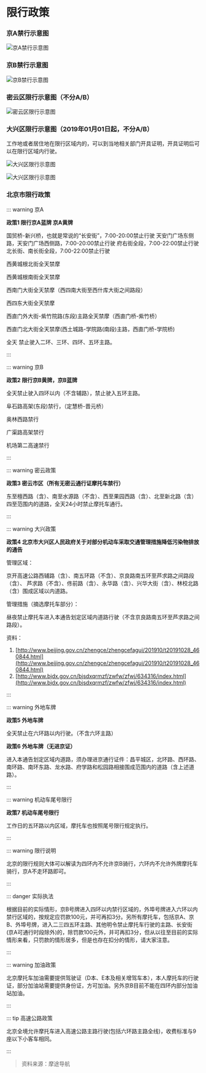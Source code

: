 # 限行政策 

### 京A禁行示意图

![京A禁行示意图](https://gitee.com/zhou/MoYouClubPic/raw/master/20210401160835.jpg)

### 京B禁行示意图

![京B禁行示意图](https://gitee.com/zhou/MoYouClubPic/raw/master/20210401160847.jpg)

### 密云区限行示意图（不分A/B）

![密云区限行示意图](https://gitee.com/zhou/MoYouClubPic/raw/master/20210401160858.jpg)

### 大兴区限行示意图（2019年01月01日起，不分A/B）

工作地或者居住地在限行区域内的，可以到当地相关部门开具证明，开具证明后可以在限行区域内行驶。

![大兴区限行示意图](https://gitee.com/zhou/MoYouClubPic/raw/master/20210401160909.jpg)

![大兴区限行示意图](https://gitee.com/zhou/MoYouClubPic/raw/master/20210401160917.jpg)

### 北京市限行政策
::: warning 京A

**政策1 限行京A蓝牌 京A黄牌**

国贸桥-新兴桥，也就是常说的“长安街”，7:00-20:00禁止行驶
天安门广场东侧路，天安门广场西侧路，7:00-20:00禁止行驶
府右街全段，7:00-22:00禁止行驶
北长街、南长街全段，7:00-22:00禁止行驶

西黄城根北街全天禁摩

西黄城根南街全天禁摩

西南门大街全天禁摩（西四南大街至西什库大街之间路段）

西四东大街全天禁摩

西直门外大街-紫竹院路(东段)主路全天禁摩（西直门桥-紫竹桥）

西直门北大街全天禁摩(西土城路-学院路(南段)主路，西直门桥-学院桥)

全天 禁止驶入二环、三环、四环、五环主路。

:::

::: warning 京B

**政策2 限行京B黄牌，京B蓝牌**

全天禁止驶入四环以内（不含辅路），禁止驶入五环主路。

阜石路高架(东段)禁行，（定慧桥-晋元桥）

奥林西路禁行

广渠路高架禁行

机场第二高速禁行

:::

::: warning 密云政策

**政策3 密云市区（所有无密云通行证摩托车禁行）**

东至檀西路（含）、南至水源路（不含）、西至果园西路（含）、北至新北路（含）四至范围内的道路，全天24小时禁止摩托车通行。

:::

::: warning 大兴政策

**政策4 北京市大兴区人民政府关于对部分机动车采取交通管理措施降低污染物排放的通告**

管理区域：

京开高速公路西辅路（含）、南五环路（不含）、京良路南五环至芦求路之间路段（含）、
芦求路（不含）、佟前路（含）、永华路（含）、兴华大街（含）、林校北路（含）围成区域以内道路。

管理措施（摘选摩托车部分）：

昼夜禁止摩托车进入本通告划定区域内道路行驶（不含京良路南五环至芦求路之间路段）。

资料：
1. [http://www.beijing.gov.cn/zhengce/zhengcefagui/201910/t20191028_460844.html](http://www.beijing.gov.cn/zhengce/zhengcefagui/201910/t20191028_460844.html)
2. [http://www.bjdx.gov.cn/bjsdxqrmzf/zwfw/zfwj/634316/index.html](http://www.bjdx.gov.cn/bjsdxqrmzf/zwfw/zfwj/634316/index.html)

::: 

::: warning 外地车牌

**政策5 外地车牌**

全天禁止在六环路以内行驶。（不含六环主路）

**政策6 外地车牌（无进京证）**

进入本通告划定区域内道路，须办理进京通行证件：昌平城区，北环路、西环路、南环路、南环东路、龙水路、府学路和松园路相接围成范围内的道路（含上述道路）。

::: 

::: warning 机动车尾号限行

**政策7 机动车尾号限行**

工作日的五环路以内区域，摩托车也按照尾号限行规定执行。

::: 


::: warning 限行说明

北京的限行规则大体可以解读为四环内不允许京B骑行，六环内不允许外牌摩托车骑行，京A不走环路即可。

::: 

::: danger 实际执法

根据目前的实际情形，京B号牌进入四环以内禁行区域的，外埠号牌进入六环以内禁行区域的，按规定应罚款100元，并可再扣3分。另所有摩托车，包括京A、京B、外埠号牌，进入二三四五环主路、其他明令禁止摩托车行驶的主路、长安街(京A可通行时段除外)的，除罚款100元外，并可再扣3分，但从以往至目前的实际情形来看，只罚款的情形居多，但是也存在扣分的情形，请大家注意。

:::


::: warning 加油政策

北京摩托车加油需要提供驾驶证（D本、E本及相关增驾车本），本人摩托车的行驶证，部分加油站需要提供身份证，方可加油。另外京B目前不能在四环内部分加油站加油。

:::


::: tip 高速公路政策

北京全境允许摩托车进入高速公路主路行驶(包括六环路主路全线)，收费标准与9座以下小客车相同。

:::

> 资料来源：摩途导航